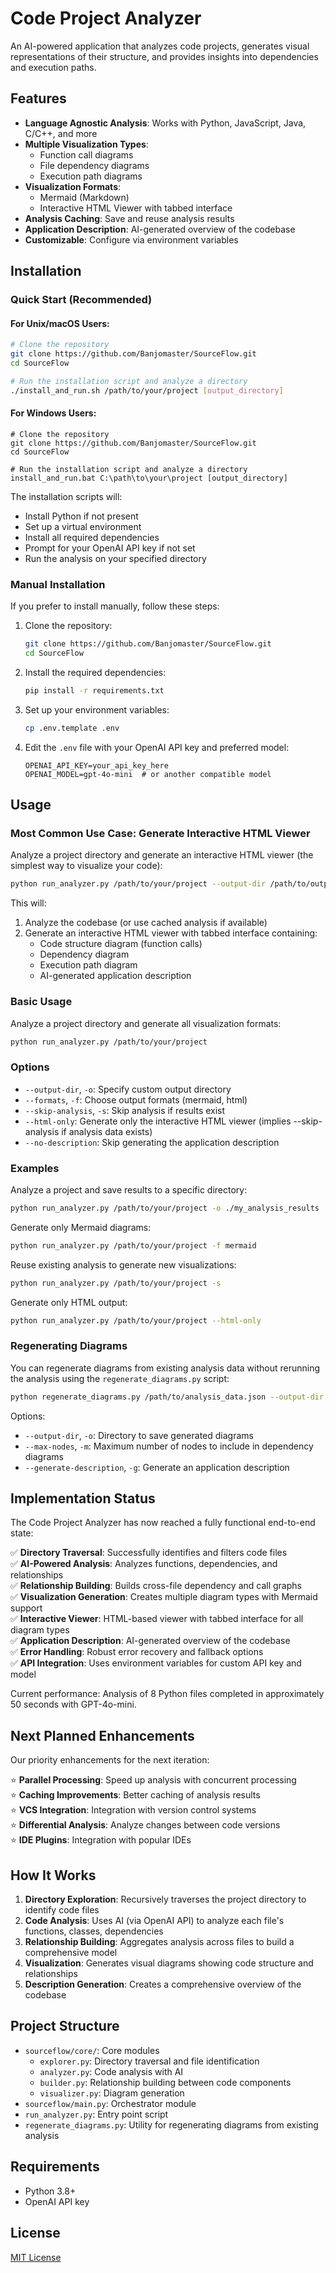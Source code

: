# Code Project Analyzer

An AI-powered application that analyzes code projects, generates visual representations of their structure, and provides insights into dependencies and execution paths.

## Features

- **Language Agnostic Analysis**: Works with Python, JavaScript, Java, C/C++, and more
- **Multiple Visualization Types**:
  - Function call diagrams
  - File dependency diagrams
  - Execution path diagrams
- **Visualization Formats**:
  - Mermaid (Markdown)
  - Interactive HTML Viewer with tabbed interface
- **Analysis Caching**: Save and reuse analysis results
- **Application Description**: AI-generated overview of the codebase
- **Customizable**: Configure via environment variables

## Installation

### Quick Start (Recommended)

#### For Unix/macOS Users:
```bash
# Clone the repository
git clone https://github.com/Banjomaster/SourceFlow.git
cd SourceFlow

# Run the installation script and analyze a directory
./install_and_run.sh /path/to/your/project [output_directory]
```

#### For Windows Users:
```batch
# Clone the repository
git clone https://github.com/Banjomaster/SourceFlow.git
cd SourceFlow

# Run the installation script and analyze a directory
install_and_run.bat C:\path\to\your\project [output_directory]
```

The installation scripts will:
- Install Python if not present
- Set up a virtual environment
- Install all required dependencies
- Prompt for your OpenAI API key if not set
- Run the analysis on your specified directory

### Manual Installation

If you prefer to install manually, follow these steps:

1. Clone the repository:
   ```bash
   git clone https://github.com/Banjomaster/SourceFlow.git
   cd SourceFlow
   ```

2. Install the required dependencies:
   ```bash
   pip install -r requirements.txt
   ```

3. Set up your environment variables:
   ```bash
   cp .env.template .env
   ```
   
4. Edit the `.env` file with your OpenAI API key and preferred model:
   ```
   OPENAI_API_KEY=your_api_key_here
   OPENAI_MODEL=gpt-4o-mini  # or another compatible model
   ```

## Usage

### Most Common Use Case: Generate Interactive HTML Viewer

Analyze a project directory and generate an interactive HTML viewer (the simplest way to visualize your code):

```bash
python run_analyzer.py /path/to/your/project --output-dir /path/to/output --html-only
```

This will:
1. Analyze the codebase (or use cached analysis if available)
2. Generate an interactive HTML viewer with tabbed interface containing:
   - Code structure diagram (function calls)
   - Dependency diagram
   - Execution path diagram
   - AI-generated application description

### Basic Usage

Analyze a project directory and generate all visualization formats:

```bash
python run_analyzer.py /path/to/your/project
```

### Options

- `--output-dir`, `-o`: Specify custom output directory
- `--formats`, `-f`: Choose output formats (mermaid, html)
- `--skip-analysis`, `-s`: Skip analysis if results exist
- `--html-only`: Generate only the interactive HTML viewer (implies --skip-analysis if analysis data exists)
- `--no-description`: Skip generating the application description

### Examples

Analyze a project and save results to a specific directory:
```bash
python run_analyzer.py /path/to/your/project -o ./my_analysis_results
```

Generate only Mermaid diagrams:
```bash
python run_analyzer.py /path/to/your/project -f mermaid
```

Reuse existing analysis to generate new visualizations:
```bash
python run_analyzer.py /path/to/your/project -s
```

Generate only HTML output:
```bash
python run_analyzer.py /path/to/your/project --html-only
```

### Regenerating Diagrams

You can regenerate diagrams from existing analysis data without rerunning the analysis using the `regenerate_diagrams.py` script:

```bash
python regenerate_diagrams.py /path/to/analysis_data.json --output-dir ./new_diagrams
```

Options:
- `--output-dir`, `-o`: Directory to save generated diagrams
- `--max-nodes`, `-m`: Maximum number of nodes to include in dependency diagrams
- `--generate-description`, `-g`: Generate an application description

## Implementation Status

The Code Project Analyzer has now reached a fully functional end-to-end state:

✅ **Directory Traversal**: Successfully identifies and filters code files  
✅ **AI-Powered Analysis**: Analyzes functions, dependencies, and relationships  
✅ **Relationship Building**: Builds cross-file dependency and call graphs  
✅ **Visualization Generation**: Creates multiple diagram types with Mermaid support  
✅ **Interactive Viewer**: HTML-based viewer with tabbed interface for all diagram types  
✅ **Application Description**: AI-generated overview of the codebase  
✅ **Error Handling**: Robust error recovery and fallback options  
✅ **API Integration**: Uses environment variables for custom API key and model  

Current performance: Analysis of 8 Python files completed in approximately 50 seconds with GPT-4o-mini.

## Next Planned Enhancements

Our priority enhancements for the next iteration:

⭐ **Parallel Processing**: Speed up analysis with concurrent processing  
⭐ **Caching Improvements**: Better caching of analysis results  
⭐ **VCS Integration**: Integration with version control systems  
⭐ **Differential Analysis**: Analyze changes between code versions  
⭐ **IDE Plugins**: Integration with popular IDEs  

## How It Works

1. **Directory Exploration**: Recursively traverses the project directory to identify code files
2. **Code Analysis**: Uses AI (via OpenAI API) to analyze each file's functions, classes, dependencies
3. **Relationship Building**: Aggregates analysis across files to build a comprehensive model
4. **Visualization**: Generates visual diagrams showing code structure and relationships
5. **Description Generation**: Creates a comprehensive overview of the codebase

## Project Structure

- `sourceflow/core/`: Core modules
  - `explorer.py`: Directory traversal and file identification
  - `analyzer.py`: Code analysis with AI
  - `builder.py`: Relationship building between code components
  - `visualizer.py`: Diagram generation
- `sourceflow/main.py`: Orchestrator module
- `run_analyzer.py`: Entry point script
- `regenerate_diagrams.py`: Utility for regenerating diagrams from existing analysis

## Requirements

- Python 3.8+
- OpenAI API key

## License

[MIT License](LICENSE) 